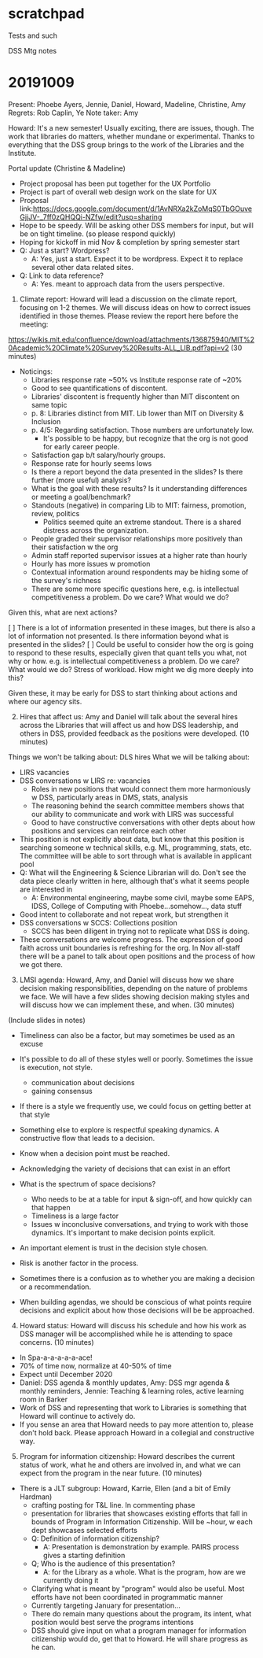 # scratchpad
Tests and such

DSS Mtg notes

20191009
========

Present: Phoebe Ayers, Jennie, Daniel, Howard, Madeline, Christine, Amy
Regrets: Rob Caplin, Ye
Note taker: Amy

Howard: It's a new semester! Usually exciting, there are issues, though. The work that libraries do matters, whether mundane or experimental. Thanks to everything that the DSS group brings to the work of the Libraries and the Institute.

Portal update (Christine & Madeline)

- Project proposal has been put together for the UX Portfolio
- Project is part of overall web design work on the slate for UX
- Proposal link:https://docs.google.com/document/d/1AvNRXa2kZoMqS0TbGOuveGjjJV-_7ff0zQHQQi-NZfw/edit?usp=sharing
- Hope to be speedy. Will be asking other DSS members for input, but will be on tight timeline. (so please respond quickly)
- Hoping for kickoff in mid Nov & completion by spring semester start
- Q: Just a start? Wordpress?
	- A: Yes, just a start. Expect it to be wordpress. Expect it to replace several other data related sites.
- Q: Link to data reference?
	- A: Yes. meant to approach data from the users perspective.
 
1. Climate report: Howard will lead a discussion on the climate report, focusing on 1-2 themes.  We will discuss ideas on how to correct issues identified in those themes.   Please review the report here before the meeting:
 
https://wikis.mit.edu/confluence/download/attachments/136875940/MIT%20Academic%20Climate%20Survey%20Results-ALL_LIB.pdf?api=v2  (30 minutes)

- Noticings:
	- Libraries response rate ~50% vs Institute response rate of ~20%
	- Good to see quantifications of discontent.
	- Libraries' discontent is frequently higher than MIT discontent on same topic
	- p. 8: Libraries distinct from MIT. Lib lower than MIT on Diversity & Inclusion
	- p. 4/5: Regarding satisfaction. Those numbers are unfortunately low.
		- It's possible to be happy, but recognize that the org is not good for early career people.
	- Satisfaction gap b/t salary/hourly groups.
	- Response rate for hourly seems lows
	- Is there a report beyond the data presented in the slides? Is there further (more useful) analysis?
	- What is the goal with these results? Is it understanding differences or meeting a goal/benchmark?
	- Standouts (negative) in comparing Lib to MIT: fairness, promotion, review, politics
		- Politics seemed quite an extreme standout. There is a shared distress across the organization.
	- People graded their supervisor relationships more positively than their satisfaction w the org
	- Admin staff reported supervisor issues at a higher rate than hourly
	- Hourly has more issues w promotion
	- Contextual information around respondents may be hiding some of the survey's richness
	- There are some more specific questions here, e.g. is intellectual competitiveness a problem. Do we care? What would we do?
	
Given this, what are next actions?

[ ] There is a lot of information presented in these images, but there is also a lot of information not presented. Is there information beyond what is presented in the slides?
[ ] Could be useful to consider how the org is going to respond to these results, especially given that quant tells you what, not why or how. e.g. is intellectual competitiveness a problem. Do we care? What would we do? Stress of workload. How might we dig more deeply into this?

Given these, it may be early for DSS to start thinking about actions and where our agency sits.
 
 
2. Hires that affect us: Amy and Daniel will talk about the several hires across the Libraries that will affect us and how DSS leadership, and others in DSS, provided feedback as the positions were developed. (10 minutes)

Things we won't be talking about: DLS hires
What we will be talking about:

- LIRS vacancies
- DSS conversations w LIRS re: vacancies
	- Roles in new positions that would connect them more harmoniously w DSS, particularly areas in DMS, stats, analysis
	- The reasoning behind the search committee members shows that our ability to communicate and work with LIRS was successful
	- Good to have constructive conversations with other depts about how positions and services can reinforce each other
- This position is not explicitly about data, but know that this position is searching someone w technical skills, e.g. ML, programming, stats, etc. The committee will be able to sort through what is available in applicant pool
- Q: What will the Engineering & Science Librarian will do. Don't see the data piece clearly written in here, although that's what it seems people are interested in
	- A: Environmental engineering, maybe some civil, maybe some EAPS, IDSS, College of Computing with Phoebe...somehow..., data stuff
- Good intent to collaborate and not repeat work, but strengthen it
- DSS conversations w SCCS: Collections position
	- SCCS has been diligent in trying not to replicate what DSS is doing.
- These conversations are welcome progress. The expression of good faith across unit boundaries is refreshing for the org. In Nov all-staff there will be a panel to talk about open positions and the process of how we got there. 
 
3. LMSI agenda: Howard, Amy, and Daniel will discuss how we share decision making responsibilities, depending on the nature of problems we face. We will have a few slides showing decision making styles and will discuss how we can implement these, and when. (30 minutes)

(Include slides in notes)

- Timeliness can also be a factor, but may sometimes be used as an excuse
- It's possible to do all of these styles well or poorly. Sometimes the issue is execution, not style.
	- communication about decisions
	- gaining consensus
- If there is a style we frequently use, we could focus on getting better at that style
- Something else to explore is respectful speaking dynamics. A constructive flow that leads to a decision.
- Know when a decision point must be reached.
- Acknowledging the variety of decisions that can exist in an effort
- What is the spectrum of space decisions?
	- Who needs to be at a table for input & sign-off, and how quickly can that happen
	- Timeliness is a large factor
	- Issues w inconclusive conversations, and trying to work with those dynamics. It's important to make decision points explicit.
- An important element is trust in the decision style chosen.
- Risk is another factor in the process. 
- Sometimes there is a confusion as to whether you are making a decision or a recommendation.

- When building agendas, we should be conscious of what points require decisions and explicit about how those decisions will be be approached.
 
4. Howard status: Howard will discuss his schedule and how his work as DSS manager will be accomplished while he is attending to space concerns. (10 minutes)

- In Spa-a-a-a-a-a-ace!
- 70% of time now, normalize at 40-50% of time
- Expect until December 2020
- Daniel: DSS agenda & monthly updates, Amy: DSS mgr agenda & monthly reminders, Jennie: Teaching & learning roles, active learning room in Barker
- Work of DSS and representing that work to Libraries is something that Howard will continue to actively do.
- If you sense an area that Howard needs to pay more attention to, please don't hold back. Please approach Howard in a collegial and constructive way.
 
5. Program for information citizenship: Howard describes the current status of work, what he and others are involved in, and what we can expect from the program in the near future.  (10 minutes)

- There is a JLT subgroup: Howard, Karrie, Ellen (and a bit of Emily Hardman)
	- crafting posting for T&L line. In commenting phase
	- presentation for libraries that showcases existing efforts that fall in bounds of Program in Information Citizenship. Will be ~hour, w each dept showcases selected efforts
	- Q: Definition of information citizenship?
		- A: Presentation is demonstration by example. PAIRS process gives a starting definition
	- Q; Who is the audience of this presentation?
		- A: for the Library as a whole. What is the program, how are we currently doing it
	- Clarifying what is meant by "program" would also be useful. Most efforts have not been coordinated in programmatic manner
	- Currently targeting January for presentation...
	- There do remain many questions about the program, its intent, what position would best serve the programs intentions
	- DSS should give input on what a program manager for information citizenship would do, get that to Howard. He will share progress as he can.
